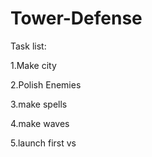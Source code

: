# Tower-Defense
Task list:

1.Make city

2.Polish Enemies

3.make spells

4.make waves

5.launch first vs
